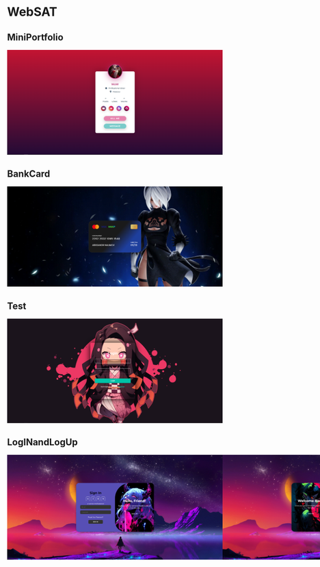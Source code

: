 <h1>WebSAT</h1>
    
<h2>MiniPortfolio</h2>
<img src="MiniPortfolio/15.png">

<h2>BankCard</h2>
<img src="BankCard/Os.png">

<h2>Test</h2>
<img src="Test/15.png">

<h2>LogINandLogUp</h2>

<div style="display: flex;">
    <img src="LogINandLogUp/11.png" style="flex: 1;">
    <img src="LogINandLogUp/12.png" style="flex: 2;">
</div>

